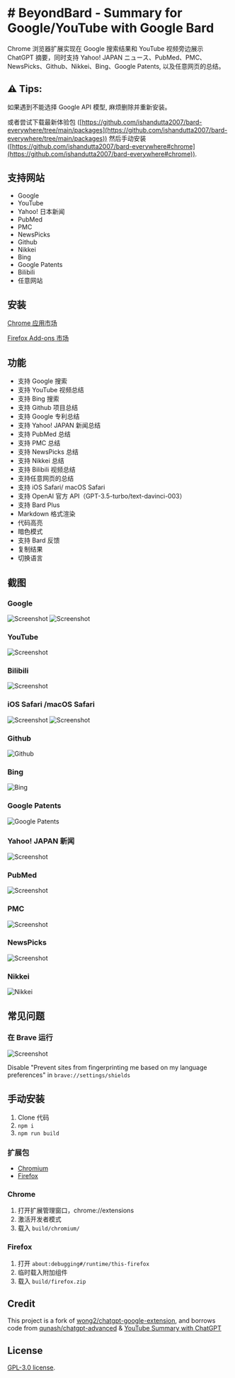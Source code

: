 # # BeyondBard - Summary for Google/YouTube with Google Bard

Chrome 浏览器扩展实现在 Google 搜索结果和 YouTube 视频旁边展示 ChatGPT 摘要，同时支持 Yahoo! JAPAN ニュース、PubMed、PMC、NewsPicks、Github、Nikkei、Bing、Google Patents, 以及任意网页的总结。

## ⚠️ Tips:

如果遇到不能选择 Google API 模型, 麻烦删除并重新安装。

或者尝试下载最新体验包 ([https://github.com/ishandutta2007/bard-everywhere/tree/main/packages](https://github.com/ishandutta2007/bard-everywhere/tree/main/packages)) 然后手动安装 ([https://github.com/ishandutta2007/bard-everywhere#chrome](https://github.com/ishandutta2007/bard-everywhere#chrome)).

## 支持网站

- Google
- YouTube
- Yahoo! 日本新闻
- PubMed
- PMC
- NewsPicks
- Github
- Nikkei
- Bing
- Google Patents
- Bilibili
- 任意网站

## 安装

[Chrome 应用市场](https://chrome.google.com/webstore/detail/summary-for-google-with-c/cmnlolelipjlhfkhpohphpedmkfbobjc)

[Firefox Add-ons 市场](https://addons.mozilla.org/zh-CN/firefox/addon/glarity/)

## 功能

- 支持 Google 搜索
- 支持 YouTube 视频总结
- 支持 Bing 搜索
- 支持 Github 项目总结
- 支持 Google 专利总结
- 支持 Yahoo! JAPAN 新闻总结
- 支持 PubMed 总结
- 支持 PMC 总结
- 支持 NewsPicks 总结
- 支持 Nikkei 总结
- 支持 Bilibili 视频总结
- 支持任意网页的总结
- 支持 iOS Safari/ macOS Safari
- 支持 OpenAI 官方 API（GPT-3.5-turbo/text-davinci-003）
- 支持 Bard Plus
- Markdown 格式渲染
- 代码高亮
- 暗色模式
- 支持 Bard 反馈
- 复制结果
- 切换语言

## 截图

### Google

![Screenshot](screenshots/extension-google-zh-CN.png?raw=true)
![Screenshot](screenshots/google-vs-chatgpt.png?raw=true)

### YouTube

![Screenshot](screenshots/extension-youtube-zh-CN.jpeg?raw=true)

### Bilibili

![Screenshot](screenshots/bilibili-cn.webp?raw=true)

### iOS Safari /macOS Safari

![Screenshot](screenshots/iOS-Safari-en.webp?raw=true)
![Screenshot](screenshots/macOS-Safari-en.webp?raw=true)

### Github

![Github](screenshots/github-cn.png?raw=true)

### Bing

![Bing](screenshots/bing-cn.png)

### Google Patents

![Google Patents](screenshots/google-patents-zh.png)

### Yahoo! JAPAN 新闻

![Screenshot](screenshots/yahoo-japan.jpg?raw=true)

### PubMed

![Screenshot](screenshots/pubmed.jpg?raw=true)

### PMC

![Screenshot](screenshots/PMC-cn.png?raw=true)

### NewsPicks

![Screenshot](screenshots/newspicks-zh.jpg?raw=true)

### Nikkei

![Nikkei](screenshots/nikkei-jp.png)

## 常见问题

### 在 Brave 运行

![Screenshot](screenshots/brave.png?raw=true)

Disable "Prevent sites from fingerprinting me based on my language preferences" in `brave://settings/shields`

## 手动安装

1. Clone 代码
2. `npm i`
3. `npm run build`

### 扩展包

- [Chromium](packages/BeyondBard-chromium.zip)
- [Firefox](packages/BeyondBard-firefox.zip)

### Chrome

1. 打开扩展管理窗口，chrome://extensions
2. 激活开发者模式
3. 载入 `build/chromium/`

### Firefox

1. 打开 `about:debugging#/runtime/this-firefox`
2. 临时载入附加组件
3. 载入 `build/firefox.zip`

## Credit

This project is a fork of [wong2/chatgpt-google-extension](https://github.com/wong2/chatgpt-google-extension), and borrows code from [qunash/chatgpt-advanced](https://github.com/qunash/chatgpt-advanced) & [YouTube Summary with ChatGPT](https://github.com/kazuki-sf/YouTube_Summary_with_ChatGPT)

## License

[GPL-3.0 license](LICENSE).
